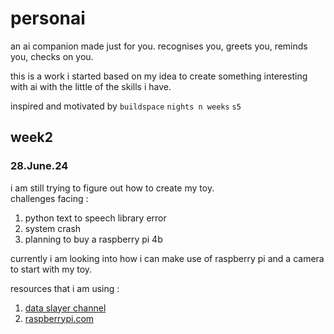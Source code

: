# personai
 an ai companion made just for you. recognises you, greets you, reminds you, checks on you.

this is a work i started based on my idea to create something interesting with ai with the little of the skills i have. 

inspired and motivated by `buildspace` `nights n weeks` `s5`


## week2 
### 28.June.24

i am still trying to figure out how to create my toy. <br>
challenges facing : 
1. python text to speech library error
2. system crash
3. planning to buy a raspberry pi 4b 

currently i am looking into how i can make use of raspberry pi and a camera to start with my toy. <br>

resources that i am using : 
1. <a href="https://www.youtube.com/watch?v=qRFR0_FvkSs&ab_channel=DataSlayer">data slayer channel</a>
2. <a href="https://www.raspberrypi.com/products/raspberry-pi-4-model-b/?resellerType=education&variant=raspberry-pi-4-model-b-8gb">raspberrypi.com</a>